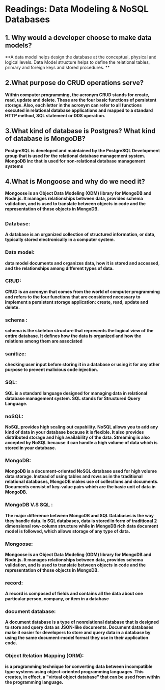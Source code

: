 # Readings: Data Modeling & NoSQL Databases

## 1. Why would a developer choose to make data models?
**A data model helps design the database at the conceptual, physical and logical levels. Data Model structure helps to define the relational tables, primary and foreign keys and stored procedures. **

## 2.What purpose do CRUD operations serve?
**Within computer programming, the acronym CRUD stands for create, read, update and delete. These are the four basic functions of persistent storage. Also, each letter in the acronym can refer to all functions executed in relational database applications and mapped to a standard HTTP method, SQL statement or DDS operation.**
## 3.What kind of database is Postgres? What kind of database is MongoDB?
**PostgreSQL is developed and maintained by the PostgreSQL Development group that is used for the relational database management system.**
**MongoDB Inc that is used for non-relational database management systems**
## 4.What is Mongoose and why do we need it?
**Mongoose is an Object Data Modeling (ODM) library for MongoDB and Node.js. It manages relationships between data, provides schema validation, and is used to translate between objects in code and the representation of those objects in MongoDB.**
## 

### Database:
**A database is an organized collection of structured information, or data, typically stored electronically in a computer system.**
### Data model:
**data model documents and organizes data, how it is stored and accessed, and the relationships among different types of data.**
### CRUD:
**CRUD is an acronym that comes from the world of computer programming and refers to the four functions that are considered necessary to implement a persistent storage application: create, read, update and delete.**
### schema :
**schema is the skeleton structure that represents the logical view of the entire database. It defines how the data is organized and how the relations among them are associated**
### sanitize:
**checking user input before storing it in a database or using it for any other purpose to prevent malicious code injection.**
### SQL:
**SQL is a standard language designed for managing data in relational database management system. SQL stands for Structured Query Language.**
### noSQL:
**NoSQL provides high scaling out capability. NoSQL allows you to add any kind of data in your database because it is flexible. It also provides distributed storage and high availability of the data. Streaming is also accepted by NoSQL because it can handle a high volume of data which is stored in your database.**
### MongoDB:
**MongoDB is a document-oriented NoSQL database used for high volume data storage. Instead of using tables and rows as in the traditional relational databases, MongoDB makes use of collections and documents. Documents consist of key-value pairs which are the basic unit of data in MongoDB.**
### MongoDB V.S SQL :
**The major difference between MongoDB and SQL Databases is the way they handle data. In SQL databases, data is stored in form of traditional 2 dimensional row-column structure while in MongoDB rich data document model is followed, which allows storage of any type of data.**
### Mongoose:
 **Mongoose is an Object Data Modeling (ODM) library for MongoDB and Node.js. It manages relationships between data, provides schema validation, and is used to translate between objects in code and the representation of those objects in MongoDB.**
### record:
**A record is composed of fields and contains all the data about one particular person, company, or item in a database**
### document database:
**A document database is a type of nonrelational database that is designed to store and query data as JSON-like documents. Document databases make it easier for developers to store and query data in a database by using the same document-model format they use in their application code.**
### Object Relation Mapping (ORM):
**is a programming technique for converting data between incompatible type systems using object-oriented programming languages. This creates, in effect, a "virtual object database" that can be used from within the programming language.**
